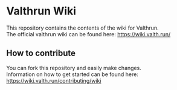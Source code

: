 # Valthrun Wiki
This repository contains the contents of the wiki for Valthrun.  
The official valthrun wiki can be found here: https://wiki.valth.run/ 

## How to contribute
You can fork this repository and easily make changes.  
Information on how to get started can be found here: https://wiki.valth.run/contributing/wiki